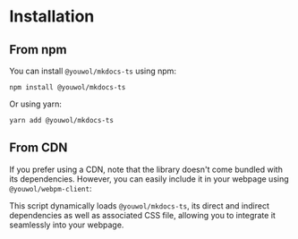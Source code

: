 # Installation

## From npm

You can install `@youwol/mkdocs-ts` using npm:

```shell
npm install @youwol/mkdocs-ts
```

Or using yarn:

```shell
yarn add @youwol/mkdocs-ts
```

## From CDN

If you prefer using a CDN, note that the library doesn't come bundled with its dependencies. However, you can easily include it in your webpage using `@youwol/webpm-client`:

<code-snippet language="htmlmixed">
<html lang="en">
<head>
    <script src="https://webpm.org/^3.0.0/webpm-client.js"></script>
</head>

<script type="module">
    const { mk } = await webpm.install({
        modules: ['@youwol/mkdocs-ts#latest as mk'],
        css: ['@youwol/mkdocs-ts#latest~assets/mkdocs-ts.css'],
        displayLoadingScreen: true
    });
    console.log(mk);
</script>
</html>
</code-snippet>

This script dynamically loads `@youwol/mkdocs-ts`, its direct and indirect dependencies as well as associated CSS file,
allowing you to integrate it seamlessly into your webpage.
